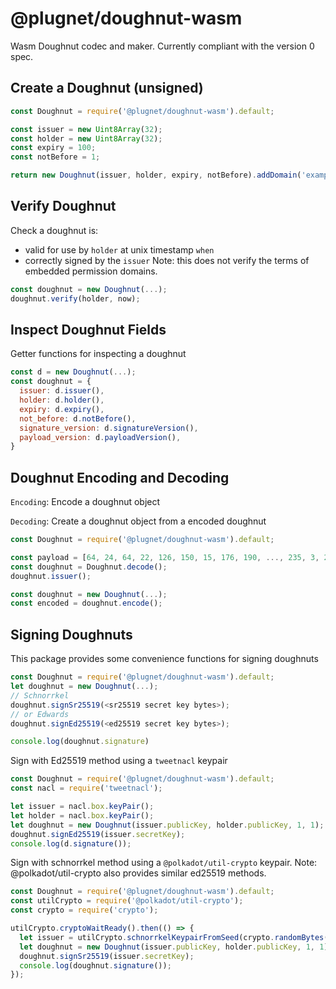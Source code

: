 # @plugnet/doughnut-wasm

Wasm Doughnut codec and maker.
Currently compliant with the version 0 spec.  

## Create a Doughnut (unsigned)

```js
const Doughnut = require('@plugnet/doughnut-wasm').default;

const issuer = new Uint8Array(32);
const holder = new Uint8Array(32);
const expiry = 100;
const notBefore = 1;

return new Doughnut(issuer, holder, expiry, notBefore).addDomain('example', [1, 2, 3]);
```

## Verify Doughnut

Check a doughnut is:
- valid for use by `holder` at unix timestamp `when`
- correctly signed by the `issuer`
Note: this does not verify the terms of embedded permission domains.

```js
const doughnut = new Doughnut(...);
doughnut.verify(holder, now);
```

## Inspect Doughnut Fields

Getter functions for inspecting a doughnut

```js
const d = new Doughnut(...);
const doughnut = {
  issuer: d.issuer(),
  holder: d.holder(),
  expiry: d.expiry(),
  not_before: d.notBefore(),
  signature_version: d.signatureVersion(),
  payload_version: d.payloadVersion(),
}
```

## Doughnut Encoding and Decoding

`Encoding`: Encode a doughnut object

`Decoding`: Create a doughnut object from a encoded doughnut

```js
const Doughnut = require('@plugnet/doughnut-wasm').default;

const payload = [64, 24, 64, 22, 126, 150, 15, 176, 190, ..., 235, 3, 21, 63, 79, 192, 137, 6];
const doughnut = Doughnut.decode();
doughnut.issuer();

const doughnut = new Doughnut(...);
const encoded = doughnut.encode();
```

## Signing Doughnuts

This package provides some convenience functions for signing doughnuts

```js
const Doughnut = require('@plugnet/doughnut-wasm').default;
let doughnut = new Doughnut(...);
// Schnorrkel
doughnut.signSr25519(<sr25519 secret key bytes>);
// or Edwards
doughnut.signEd25519(<ed25519 secret key bytes>);

console.log(doughnut.signature)
```

Sign with Ed25519 method using a `tweetnacl` keypair
```js
const Doughnut = require('@plugnet/doughnut-wasm').default;
const nacl = require('tweetnacl');

let issuer = nacl.box.keyPair();
let holder = nacl.box.keyPair();
let doughnut = new Doughnut(issuer.publicKey, holder.publicKey, 1, 1);
doughnut.signEd25519(issuer.secretKey);
console.log(d.signature());
```

Sign with schnorrkel method using a `@polkadot/util-crypto` keypair.
Note: @polkadot/util-crypto also provides similar ed25519 methods.
```js
const Doughnut = require('@plugnet/doughnut-wasm').default;
const utilCrypto = require('@polkadot/util-crypto');
const crypto = require('crypto');

utilCrypto.cryptoWaitReady().then(() => {
  let issuer = utilCrypto.schnorrkelKeypairFromSeed(crypto.randomBytes(32));
  let doughnut = new Doughnut(issuer.publicKey, holder.publicKey, 1, 1);
  doughnut.signSr25519(issuer.secretKey);
  console.log(doughnut.signature());
});
```
